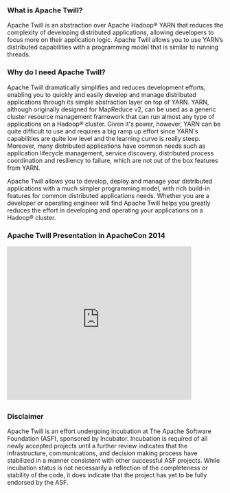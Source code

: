<!--
 Licensed to the Apache Software Foundation (ASF) under one
 or more contributor license agreements.  See the NOTICE file
 distributed with this work for additional information
 regarding copyright ownership.  The ASF licenses this file
 to you under the Apache License, Version 2.0 (the
 "License"); you may not use this file except in compliance
 with the License.  You may obtain a copy of the License at

     http://www.apache.org/licenses/LICENSE-2.0

 Unless required by applicable law or agreed to in writing, software
 distributed under the License is distributed on an "AS IS" BASIS,
 WITHOUT WARRANTIES OR CONDITIONS OF ANY KIND, either express or implied.
 See the License for the specific language governing permissions and
 limitations under the License.
-->

<head>
  <title>Home</title>
</head>

### What is Apache Twill?

Apache Twill is an abstraction over Apache Hadoop® YARN that reduces the complexity of developing distributed applications,
allowing developers to focus more on their application logic. Apache Twill allows you to use YARN’s distributed capabilities
with a programming model that is similar to running threads.

### Why do I need Apache Twill?
Apache Twill dramatically simplifies and reduces development efforts, enabling you to quickly and
easily develop and manage distributed applications through its simple abstraction layer on top of YARN.
YARN, although originally designed for MapReduce v2, can be used as a generic cluster resource management framework
that can run almost any type of applications on a Hadoop® cluster. Given it's power, however, YARN can be quite difficult to use and
requires a big ramp up effort since YARN's capabilities are quite low level and the learning curve is really steep.
Moreover, many distributed applications have common needs such as application lifecycle management, service discovery,
distributed process coordination and resiliency to failure, which are not out of the box features from YARN.

Apache Twill allows you to develop, deploy and manage your distributed applications with a much simpler programming model,
with rich build-in features for common distributed applications needs. Whether you are a developer or operating engineer
will find Apache Twill helps you greatly reduces the effort in developing and operating your applications on a
Hadoop® cluster.

### Apache Twill Presentation in ApacheCon 2014

<iframe src="http://www.slideshare.net/slideshow/embed_code/33789812" width="427" height="356" frameborder="0" marginwidth="0" marginheight="0" scrolling="no" style="border:1px solid #CCC; border-width:1px 1px 0; margin-bottom:5px; max-width: 100%;" allowfullscreen="true">
</iframe>

### Disclaimer

Apache Twill is an effort undergoing incubation at The Apache Software Foundation (ASF), sponsored by Incubator.
Incubation is required of all newly accepted projects until a further review indicates that the infrastructure,
communications, and decision making process have stabilized in a manner consistent with other successful ASF projects.
While incubation status is not necessarily a reflection of the completeness or stability of the code,
it does indicate that the project has yet to be fully endorsed by the ASF.